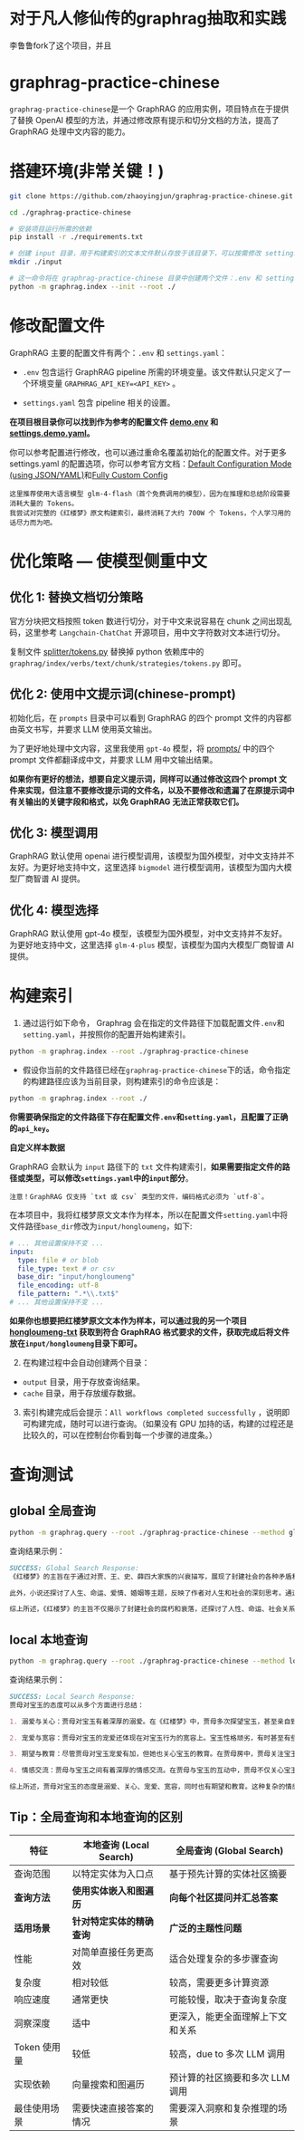 # 对于凡人修仙传的graphrag抽取和实践

李鲁鲁fork了这个项目，并且

# graphrag-practice-chinese

`graphrag-practice-chinese`是一个 GraphRAG 的应用实例，项目特点在于提供了替换 OpenAI 模型的方法，并通过修改原有提示和切分文档的方法，提高了 GraphRAG 处理中文内容的能力。

# 搭建环境(非常关键！)

```bash
git clone https://github.com/zhaoyingjun/graphrag-practice-chinese.git

cd ./graphrag-practice-chinese

# 安装项目运行所需的依赖
pip install -r ./requirements.txt

# 创建 input 目录，用于构建索引的文本文件默认存放于该目录下，可以按需修改 settings.yaml 文件中的 input 部分来指定路径
mkdir ./input

# 这一命令将在 graphrag-practice-chinese 目录中创建两个文件：.env 和 settings.yaml
python -m graphrag.index --init --root ./
```

# 修改配置文件

GraphRAG 主要的配置文件有两个：`.env` 和 `settings.yaml`：

- `.env` 包含运行 GraphRAG pipeline 所需的环境变量。该文件默认只定义了一个环境变量 `GRAPHRAG_API_KEY=<API_KEY>` 。

- `settings.yaml` 包含 pipeline 相关的设置。

**在项目根目录你可以找到作为参考的配置文件 [demo.env](./demo.env) 和 [settings.demo.yaml](./settings.demo.yaml)。**

你可以参考配置进行修改，也可以通过重命名覆盖初始化的配置文件。对于更多 settings.yaml 的配置选项，你可以参考官方文档：[Default Configuration Mode (using JSON/YAML)](https://microsoft.github.io/graphrag/config/json_yaml/)和[Fully Custom Config](https://microsoft.github.io/graphrag/config/custom/)

```
这里推荐使用大语言模型 glm-4-flash（首个免费调用的模型），因为在推理和总结阶段需要消耗大量的 Tokens。
我尝试对完整的《红楼梦》原文构建索引，最终消耗了大约 700W 个 Tokens，个人学习用的话尽力而为吧。
```

# 优化策略 — 使模型侧重中文

## 优化 1: 替换文档切分策略

官方分块把文档按照 token 数进行切分，对于中文来说容易在 chunk 之间出现乱码，这里参考 `Langchain-ChatChat` 开源项目，用中文字符数对文本进行切分。

复制文件 [splitter/tokens.py](./splitter/tokens.py) 替换掉 python 依赖库中的 `graphrag/index/verbs/text/chunk/strategies/tokens.py` 即可。

## 优化 2: 使用中文提示词(chinese-prompt)

初始化后，在 `prompts` 目录中可以看到 GraphRAG 的四个 prompt 文件的内容都由英文书写，并要求 LLM 使用英文输出。

为了更好地处理中文内容，这里我使用 `gpt-4o` 模型，将 [prompts/](./prompts/) 中的四个 prompt 文件都翻译成中文，并要求 LLM 用中文输出结果。

**如果你有更好的想法，想要自定义提示词，同样可以通过修改这四个 prompt 文件来实现，但注意不要修改提示词的文件名，以及不要修改和遗漏了在原提示词中有关输出的关键字段和格式，以免 GraphRAG 无法正常获取它们。**

## 优化 3: 模型调用

GraphRAG 默认使用 openai 进行模型调用，该模型为国外模型，对中文支持并不友好。为更好地支持中文，这里选择 `bigmodel` 进行模型调用，该模型为国内大模型厂商智谱 AI 提供。

## 优化 4: 模型选择

GraphRAG 默认使用 gpt-4o 模型，该模型为国外模型，对中文支持并不友好。为更好地支持中文，这里选择 `glm-4-plus` 模型，该模型为国内大模型厂商智谱 AI 提供。

# 构建索引

1. 通过运行如下命令， Graphrag 会在指定的文件路径下加载配置文件`.env`和`setting.yaml`，并按照你的配置开始构建索引。

```bash
python -m graphrag.index --root ./graphrag-practice-chinese
```

- 假设你当前的文件路径已经在`graphrag-practice-chinese`下的话，命令指定的构建路径应该为当前目录，则构建索引的命令应该是：

```bash
python -m graphrag.index --root ./
```

**你需要确保指定的文件路径下存在配置文件`.env`和`setting.yaml`，且配置了正确的`api_key`。**

**自定义样本数据**

GraphRAG 会默认为 `input` 路径下的 `txt` 文件构建索引，**如果需要指定文件的路径或类型，可以修改`settings.yaml`中的`input`部分**。

```
注意！GraphRAG 仅支持 `txt 或 csv` 类型的文件，编码格式必须为 `utf-8`。
```

在本项目中，我将红楼梦原文文本作为样本，所以在配置文件`setting.yaml`中将文件路径`base_dir`修改为`input/hongloumeng`，如下:

```yaml
# ... 其他设置保持不变 ...
input:
  type: file # or blob
  file_type: text # or csv
  base_dir: "input/hongloumeng"
  file_encoding: utf-8
  file_pattern: ".*\\.txt$"
# ... 其他设置保持不变 ...
```

**如果你也想要把红楼梦原文文本作为样本，可以通过我的另一个项目 [hongloumeng-txt](https://github.com/Airmomo/hongloumeng-txt) 获取到符合 GraphRAG 格式要求的文件，获取完成后将文件放在`input/hongloumeng`目录下即可。**

2. 在构建过程中会自动创建两个目录：

- `output` 目录，用于存放查询结果。
- `cache` 目录，用于存放缓存数据。

3. 索引构建完成后会提示：`All workflows completed successfully` ，说明即可构建完成，随时可以进行查询。（如果没有 GPU 加持的话，构建的过程还是比较久的，可以在控制台你看到每一个步骤的进度条。）

# 查询测试

## global 全局查询

```bash
python -m graphrag.query --root ./graphrag-practice-chinese --method global "故事的主旨是什么？"
```

查询结果示例：

```markdown
SUCCESS: Global Search Response:
《红楼梦》的主旨在于通过对贾、王、史、薛四大家族的兴衰描写，展现了封建社会的各种矛盾和冲突，揭示了封建社会的腐朽和衰落。故事中的人物关系错综复杂，反映了当时社会的风俗习惯和道德观念。小说通过对宝玉、黛玉、宝钗等主要人物的爱情悲剧，探讨了人性、命运、社会关系等主题，反映了作者对封建礼教和封建制度的批判。

此外，小说还探讨了人生、命运、爱情、婚姻等主题，反映了作者对人生和社会的深刻思考。通过对贾宝玉、林黛玉、薛宝钗等主要人物的塑造，展现了封建社会中人性的复杂性和悲剧性，反映了人性的光辉与阴暗面。故事中的人物命运和家族兴衰反映了当时社会的现实，同时也表达了作者对美好人性的追求和对理想社会的向往。

综上所述，《红楼梦》的主旨不仅揭示了封建社会的腐朽和衰落，还探讨了人性、命运、社会关系等主题，具有深刻的思想内涵和艺术价值。
```

## local 本地查询

```bash
python -m graphrag.query --root ./graphrag-practice-chinese --method local "贾母对宝玉的态度怎么样？"
```

查询结果示例：

```markdown
SUCCESS: Local Search Response:
贾母对宝玉的态度可以从多个方面进行总结：

1. 溺爱与关心：贾母对宝玉有着深厚的溺爱。在《红楼梦》中，贾母多次探望宝玉，甚至亲自到园中看望他，表现出对宝玉的关心和爱护。例如，在贾母探视宝玉的情况中，贾母和王夫人一同探望宝玉，并询问他的病情，显示出贾母对宝玉的关心（Data: Entities (4704, 2929, 3895, 5470, 5868)）。

2. 宠爱与宽容：贾母对宝玉的宠爱还体现在对宝玉行为的宽容上。宝玉性格顽劣，有时甚至有些荒唐，但贾母却总是以宽容的态度对待他。例如，贾母对宝玉的干妈“老东西”的指责，显示出贾母对宝玉的宠爱（Data: Relationships (528, 2124)）。

3. 期望与教育：尽管贾母对宝玉宠爱有加，但她也关心宝玉的教育。在贾母房中，贾母关注宝玉的教育，并关心他的成长（Data: Entities (2702, 5524, 5868)）。

4. 情感交流：贾母与宝玉之间有着深厚的情感交流。在贾母与宝玉的互动中，贾母不仅关心宝玉的身体健康，还关心他的心理状态，体现出两人之间深厚的感情（Data: Sources (607, 314, 481)）。

综上所述，贾母对宝玉的态度是溺爱、关心、宠爱、宽容，同时也有期望和教育。这种复杂的情感关系，体现了贾母对宝玉的深厚感情。
```

## Tip：全局查询和本地查询的区别

| 特征         | 本地查询 (Local Search)    | 全局查询 (Global Search)         |
| ------------ | -------------------------- | -------------------------------- |
| 查询范围     | 以特定实体为入口点         | 基于预先计算的实体社区摘要       |
| **查询方法** | **使用实体嵌入和图遍历**   | **向每个社区提问并汇总答案**     |
| **适用场景** | **针对特定实体的精确查询** | **广泛的主题性问题**             |
| 性能         | 对简单直接任务更高效       | 适合处理复杂的多步骤查询         |
| 复杂度       | 相对较低                   | 较高，需要更多计算资源           |
| 响应速度     | 通常更快                   | 可能较慢，取决于查询复杂度       |
| 洞察深度     | 适中                       | 更深入，能更全面理解上下文和关系 |
| Token 使用量 | 较低                       | 较高，due to 多次 LLM 调用       |
| 实现依赖     | 向量搜索和图遍历           | 预计算的社区摘要和多次 LLM 调用  |
| 最佳使用场景 | 需要快速直接答案的情况     | 需要深入洞察和复杂推理的场景     |
